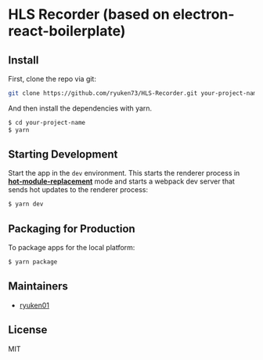 # HLS Recorder (based on electron-react-boilerplate)

## Install

First, clone the repo via git:

```bash
git clone https://github.com/ryuken73/HLS-Recorder.git your-project-name
```

And then install the dependencies with yarn.

```bash
$ cd your-project-name
$ yarn
```

## Starting Development

Start the app in the `dev` environment. This starts the renderer process in [**hot-module-replacement**](https://webpack.js.org/guides/hmr-react/) mode and starts a webpack dev server that sends hot updates to the renderer process:

```bash
$ yarn dev
```

## Packaging for Production

To package apps for the local platform:

```bash
$ yarn package
```

## Maintainers

- [ryuken01](https://github.com/ryuken73)

## License

MIT